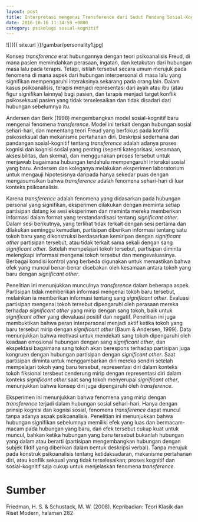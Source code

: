 ```yaml
---
layout: post
title: Interpretasi mengenai Transference dari Sudut Pandang Sosial-Kognitif
date: 2016-10-16 11:34:59 +0800
category: psikologi sosial-kognitif
---
```


![]({{ site.url }}/gambar/personality1.jpg)

Konsep _transference_ erat hubungannya dengan teori psikoanalisis Freud, di mana pasien memindahkan perasaan, ingatan, dan ketakutan dari hubungan masa lalu pada terapis. Tetapi, istilah tersebut secara umum merujuk pada fenomena di mana aspek dari hubungan interpersonal di masa lalu yang signifikan mempengaruhi interaksinya sekarang pada orang lain. Dalam kasus psikoanalisis, terapis menjadi representasi dari ayah atau ibu (atau figur signifikan lainnya) bagi pasien, dan terapis menjadi target konflik psikoseksual pasien yang tidak terselesaikan dan tidak disadari dari hubungan sebelumnya itu.

<!-- more -->

Andersen dan Berk (1998) mengembangkan model sosial-kognitif baru mengenai fenomena _transference_. Model ini terkait dengan hubungan sosial sehari-hari, dan menentang teori Freud yang berfokus pada konflik psikoseksual dan mekanisme pertahanan diri. Deskripsi sederhana dari pandangan sosial-kognitif tentang _transference_ adalah adanya proses kognisi dan kognisi sosial yang penting (seperti kategorisasi, kesamaan, aksesibilitas, dan skema), dan menggunakan proses tersebut untuk menjawab bagaimana hubungan terdahulu mempengaruhi interaksi sosial yang baru. Andersen dan koleganya melakukan eksperimen laboratorium untuk mengauji hipotesisnya daripada hanya sekedar puas dengan mengasumsikan bahwa _transference_ adalah fenomena sehari-hari di luar konteks psikoanalisis.

Karena _transference_ adalah fenomena yang didasarkan pada hubungan personal yang signifikan, eksperimen dilakukan dengan meminta setiap partisipan datang ke sesi eksperimen dan meminta mereka memberikan informasi dalam format yang terstandardisasi tentang _significant other_. Dalam sesi berikutnya, yang terlihat tidak terkait dengan sesi pertama dan dilakukan seminggu kemudian, partisipan diberikan informasi tentang satu tokoh baru yang dikonstruksi berdasarkan kemiripan dengan _significant other_ partisipan tersebut, atau tidak terkait sama sekali dengan sang _significant other_. Setelah mempelajari tokoh tersebut, partisipan diminta melengkapi informasi mengenai tokoh tersebut dan mengevaluasinya. Berbagai kondisi kontrol yang berbeda digunakan untuk memastikan bahwa efek yang muncul benar-benar disebakan oleh kesamaan antara tokoh yang baru dengan _significant other_.

Penelitian ini menunjukkan munculnya _transference_ dalam beberapa aspek. Partisipan tidak memberikan informasi mengenai tokoh baru tersebut, melainkan ia memberikan informasi tentang sang _significant other_. Evaluasi partisipan mengenai tokoh tersebut dipengaruhi oleh perasaan mereka terhadap _significant other_ yang mirip dengan sang tokoh, baik untuk _significant other_ yang dievaluasi positif dan negatif. Penelitian ini juga membuktikan bahwa peran interpersonal menjadi aktif ketika tokoh yang baru tersebut mirip dengan _significant other_ (Baum & Andersen, 1999). Data menunjukkan bahwa motivasi untuk mendekati sang tokoh dipengaruhi oleh keadaan emosional hubungan dengan sang _significant other_, dan ekspektasi bagaimana sang tokoh akan berespons terhadap partisipan juga kongruen dengan hubungan partisipan dengan _significant other_. Saat partisipan diminta untuk menggambarkan diri mereka sendiri setelah mempelajari tokoh yang baru tersebut, representasi diri dalam konteks tokoh fiksional tersbeut cenderung mirip dengan representasi diri dalam konteks _significant other_ saat sang tokoh menyerupai _significant other_, menunjukkan bahwa konsep diri juga dipengaruhi oleh _transference_.

Eksperimen ini menunjukkan bahwa fenomena yang mirip dengan _transference_ terjadi dalam hubungan sosial sehari-hari. Hanya dengan prinsip kognisi dan kognisi sosial, fenomena _transference_ dapat muncul tanpa adanya aspak psikoanalisis. Penelitian ini menunjukkan bahwa hubungan signifikan sebelumnya memiliki efek yang luas dan bermacam-macam pada hubungan yang baru, dan efek tersebut cukup kuat untuk muncul, bahkan ketika hubungan yang baru tersebut bukanlah hubungan yang dalam atau berarti (partisipan mengembangkan hubungan dengan subjek fiktif yang diberikan dalam bentuk deskripsi verbal). Tanpa merujuk pada konstruk psikoanalisis tentang ketidaksadaran, mekanisme pertahanan diri, atau konflik seksual yang tidak terselesaikan; proses kognitif dan sosial-kognitif saja cukup untuk menjelaskan fenomena _transference_.

# Sumber

Friedman, H. S. & Schustack, M. W. (2008). Kepribadian: Teori Klasik dan Riset Modern, halaman 282